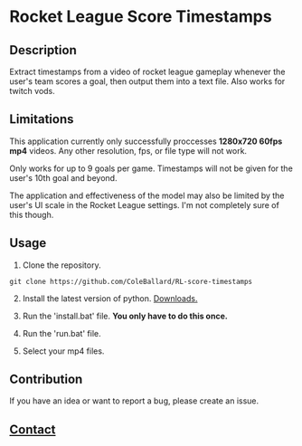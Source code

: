 # Rocket League Score Timestamps

## Description
 
Extract timestamps from a video of rocket league gameplay whenever the user's team scores a goal, then output them into a text file. Also works for twitch vods.

## Limitations

This application currently only successfully proccesses **1280x720 60fps mp4** videos. Any other resolution, fps, or file type will not work.

Only works for up to 9 goals per game. Timestamps will not be given for the user's 10th goal and beyond.

The application and effectiveness of the model may also be limited by the user's UI scale in the Rocket League settings. I'm not completely sure of this though.

## **Usage**

1. Clone the repository.

```shell
git clone https://github.com/ColeBallard/RL-score-timestamps
```

2. Install the latest version of python. [Downloads.](https://www.python.org/downloads/)

3. Run the 'install.bat' file. **You only have to do this once.**

4. Run the 'run.bat' file.

5. Select your mp4 files.

## Contribution

If you have an idea or want to report a bug, please create an issue.

## **[Contact](https://coleb.io/contact)**
